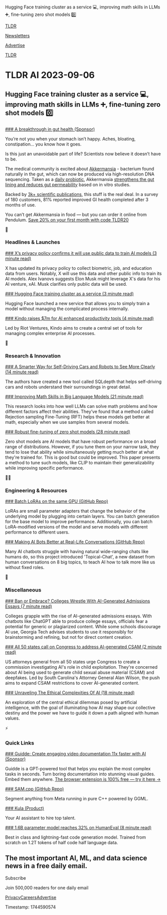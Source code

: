 Hugging Face training cluster as a service 💻, improving math skills in LLMs ➕, fine-tuning zero shot models 0️⃣

[TLDR](/)

[Newsletters](/newsletters)

[Advertise](https://advertise.tldr.tech/)

[TLDR](/)

# TLDR AI 2023-09-06

## Hugging Face training cluster as a service 💻, improving math skills in LLMs ➕, fine-tuning zero shot models 0️⃣

### 

[### A breakthrough in gut health (Sponsor)](https://pendulumlife.com/products/pendulum-akkermansia?utm_source=newsletter&amp;utm_medium=tldr&amp;utm_content=newsletter&amp;utm_campaign=Acquisition-8)

You’re not you when your stomach isn’t happy. Aches, bloating, constipation… you know how it goes.

Is this just an unavoidable part of life? Scientists now believe it doesn’t have to be.

The medical community is excited about [Akkermansia](https://pendulumlife.com/products/pendulum-akkermansia?utm_source=newsletter&utm_medium=tldr&utm_content=newsletter&utm_campaign=Acquisition-8) - bacterium found naturally in the gut, which can now be produced via high-resolution DNA sequencing. Taken as a [daily probiotic](https://pendulumlife.com/products/pendulum-akkermansia?utm_source=newsletter&utm_medium=tldr&utm_content=newsletter&utm_campaign=Acquisition-8), Akkermansia [strengthens the gut lining and reduces gut permeability](https://pendulumlife.com/products/pendulum-akkermansia?utm_source=newsletter&utm_medium=tldr&utm_content=newsletter&utm_campaign=Acquisition-8) based on in vitro studies.

Backed by [3k+ scientific publications](https://pendulumlife.com/products/pendulum-akkermansia?utm_source=newsletter&utm_medium=tldr&utm_content=newsletter&utm_campaign=Acquisition-8), this stuff is the real deal. In a survey of 180 customers, 81% reported improved GI health completed after 3 months of use.

You can’t get Akkermansia in food — but you can order it online from Pendulum. [Save 20% on your first month with code TLDR20](https://pendulumlife.com/products/pendulum-akkermansia?utm_source=newsletter&utm_medium=tldr&utm_content=newsletter&utm_campaign=Acquisition-8)

🚀

### Headlines & Launches

[### X’s privacy policy confirms it will use public data to train AI models (3 minute read)](https://techcrunch.com/2023/09/01/xs-privacy-policy-confirms-it-will-use-public-data-to-train-ai-models/?utm_source=tldrai)

X has updated its privacy policy to collect biometric, job, and education data from users. Notably, X will use this data and other public info to train its AI models. Alex Ivanovs suggests Elon Musk might leverage X's data for his AI venture, xAI. Musk clarifies only public data will be used.

[### Hugging Face training cluster as a service (3 minute read)](https://huggingface.co/training-cluster?utm_source=tldrai)

Hugging Face launched a new service that allows you to simply train a model without managing the complicated process internally.

[### Kindo raises $7m for AI enhanced productivity tools (4 minute read)](https://venturebeat.com/ai/kindo-raises-7m-for-ai-productivity-platform-for-businesses/?utm_source=tldrai)

Led by Riot Ventures, Kindo aims to create a central set of tools for managing complex enterprise AI processes.

🧠

### Research & Innovation

[### A Smarter Way for Self-Driving Cars and Robots to See More Clearly (14 minute read)](https://arxiv.org/abs/2309.00526v1?utm_source=tldrai)

The authors have created a new tool called SQLdepth that helps self-driving cars and robots understand their surroundings in great detail.

[### Improving Math Skills in Big Language Models (21 minute read)](https://arxiv.org/abs/2308.01825v1?utm_source=tldrai)

This research looks into how well LLMs can solve math problems and how different factors affect their abilities. They’ve found that a method called Rejection sampling Fine-Tuning (RFT) helps these models get better at math, especially when we use samples from several models.

[### Robust fine-tuning of zero shot models (28 minute read)](https://arxiv.org/abs/2109.01903?utm_source=tldrai)

Zero shot models are AI models that have robust performance on a broad range of distributions. However, if you tune them on your narrow task, they tend to lose that ability while simultaneously getting much better at what they're trained for. This is good but could be improved. This paper presents a method to tune such models, like CLIP to maintain their generalizability while improving specific performance.

👨‍💻

### Engineering & Resources

[### Batch LoRAs on the same GPU (GitHub Repo)](https://github.com/sabetAI/BLoRA?utm_source=tldrai)

LoRAs are small parameter adapters that change the behavior of the underlying model by plugging into certain layers. You can batch generation for the base model to improve performance. Additionally, you can batch LoRA-modified versions of the model and serve models with different performance to different users.

[### Making AI Bots Better at Real-Life Conversations (GitHub Repo)](https://github.com/alexa/Topical-Chat?utm_source=tldrai)

Many AI chatbots struggle with having natural wide-ranging chats like humans do, so this project introduced 'Topical-Chat', a new dataset from human conversations on 8 big topics, to teach AI how to talk more like us without fixed roles.

🎁

### Miscellaneous

[### Ban or Embrace? Colleges Wrestle With AI-Generated Admissions Essays (7 minute read)](https://archive.ph/U9kBK?utm_source=tldrai)

Colleges grapple with the rise of AI-generated admissions essays. With chatbots like ChatGPT able to produce college essays, officials fear a potential for generic or plagiarized content. While some schools discourage AI use, Georgia Tech advises students to use it responsibly for brainstorming and refining, but not for direct content creation.

[### All 50 states call on Congress to address AI-generated CSAM (2 minute read)](https://www.theverge.com/2023/9/5/23860412/ai-attorneys-general-50-states-congress-csam?utm_source=tldrai)

US attorneys general from all 50 states urge Congress to create a commission investigating AI's role in child exploitation. They're concerned about AI being used to generate child sexual abuse material (CSAM) and deepfakes. Led by South Carolina's Attorney General Alan Wilson, the push aims to expand CSAM restrictions to cover AI-generated content.

[### Unraveling The Ethical Complexities Of AI (18 minute read)](https://aisupremacy.substack.com/p/unraveling-the-ethical-complexities?utm_source=tldrai)

An exploration of the central ethical dilemmas posed by artificial intelligence, with the goal of illuminating how AI may shape our collective destiny and the power we have to guide it down a path aligned with human values.

⚡️

### Quick Links

[### Guidde: Create engaging video documentation 11x faster with AI (Sponsor)](https://www.guidde.com/?utm_source=newsletter&amp;utm_medium=email&amp;utm_campaign=tldr)

Guidde is a GPT-powered tool that helps you explain the most complex tasks in seconds. Turn boring documentation into stunning visual guides. Embed them anywhere. [The browser extension is 100% free — try it here →](https://www.guidde.com/?utm_source=newsletter&utm_medium=email&utm_campaign=tldr)

[### SAM.cpp (GitHub Repo)](https://github.com/YavorGIvanov/sam.cpp?utm_source=tldrai)

Segment anything from Meta running in pure C++ powered by GGML.

[### Kula (Product)](https://www.kula.ai/?utm_source=tldrai)

Your AI assistant to hire top talent.

[### 1.6B parameter model reaches 32% on HumanEval (8 minute read)](https://refact.ai/blog/2023/introducing-refact-code-llm/?utm_source=tldrai)

Best in class and lightning-fast code generation model. Trained from scratch on 1.2T tokens of half code half language data.

## The most important AI, ML, and data science news in a free daily email.

Subscribe

Join 500,000 readers for one daily email

[Privacy](/privacy)[Careers](https://jobs.ashbyhq.com/tldr.tech)[Advertise](/ai/advertise)

Timestamp: 1744590574